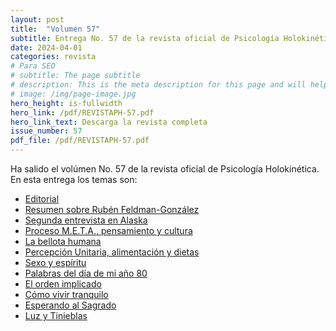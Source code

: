 ```yaml
---
layout: post
title:  "Volumen 57"
subtitle: Entrega No. 57 de la revista oficial de Psicología Holokinética
date: 2024-04-01
categories: revista
# Para SEO
# subtitle: The page subtitle
# description: This is the meta description for this page and will help it appear in search engines
# image: /img/page-image.jpg
hero_height: is-fullwidth
hero_link: /pdf/REVISTAPH-57.pdf
hero_link_text: Descarga la revista completa
issue_number: 57
pdf_file: /pdf/REVISTAPH-57.pdf
---
```


Ha salido el volúmen No. 57 de la revista oficial de Psicología Holokinética. 
En esta entrega los temas son:


- [Editorial](/pdf/REVISTAPH-57.pdf#page=4)
- [Resumen sobre Rubén Feldman-González](/pdf/REVISTAPH-57.pdf#page=5)
- [Segunda entrevista en Alaska](/pdf/REVISTAPH-57.pdf#page=7)
- [Proceso M.E.T.A., pensamiento y cultura](/pdf/REVISTAPH-57.pdf#page=20)
- [La bellota humana](/pdf/REVISTAPH-57.pdf#page=29)
- [Percepción Unitaria, alimentación y dietas](/pdf/REVISTAPH-57.pdf#page=31)
- [Sexo y espíritu](/pdf/REVISTAPH-57.pdf#page=32)
- [Palabras del día de mi año 80](/pdf/REVISTAPH-57.pdf#page=34)
- [El orden implicado](/pdf/REVISTAPH-57.pdf#page=35)
- [Cómo vivir tranquilo](/pdf/REVISTAPH-57.pdf#page=37)
- [Esperando al Sagrado](/pdf/REVISTAPH-57.pdf#page=39)
- [Luz y Tinieblas](/pdf/REVISTAPH-57.pdf#page=43)
